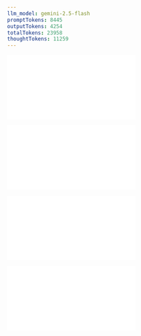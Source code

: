 ```yaml
---
llm_model: gemini-2.5-flash
promptTokens: 8445
outputTokens: 4254
totalTokens: 23958
thoughtTokens: 11259
---
```


![@](steps/prompt.c2ff3eea.md)

![@](steps/file.99f92493.md)

![@](steps/response.542ec7bc.md)

![@](steps/response.002be55a.md)